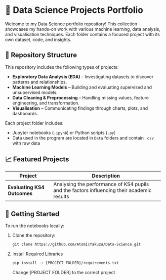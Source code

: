 # 🧠 Data Science Projects Portfolio

Welcome to my Data Science portfolio repository! This collection showcases my hands-on work with various machine learning, data analysis, and visualisation techniques. Each folder contains a focused project with its own dataset, code, and insights.

## 📂 Repository Structure

This repository includes the following types of projects:

- **Exploratory Data Analysis (EDA)** – Investigating datasets to discover patterns and relationships.
- **Machine Learning Models** – Building and evaluating supervised and unsupervised models.
- **Data Cleaning & Preprocessing** – Handling missing values, feature engineering, and transformation.
- **Visualisation** – Communicating findings through charts, plots, and dashboards.

Each project folder includes:
- Jupyter notebooks (`.ipynb`) or Python scripts (`.py`)
- Data used in the program are located in `Data` folders and contain `.csv` with raw data

## 📈 Featured Projects

| Project | Description |
|--------|-------------|
| **Evaluating KS4 Outcomes** | Analysing the performance of KS4 pupils and the factors influencing their academic results |


## 🚀 Getting Started

To run the notebooks locally:

1. Clone the repository:
   ```bash
   git clone https://github.com/AtomicYakuza/Data-Science.git
   ```
2. Install Required Libraries
    ```bash
    pip install -r [PROJECT FOLDER]/requirements.txt
    ```
    Change [PROJECT FOLDER] to the correct project